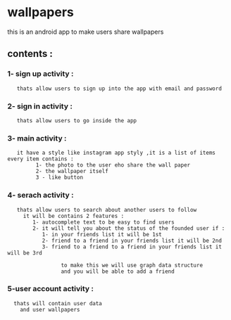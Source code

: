 # wallpapers
this is an android app to make users share wallpapers
## contents :
  ### 1- sign up activity : 
	   thats allow users to sign up into the app with email and password
  ### 2- sign in activity : 
	   thats allow users to go inside the app 
### 3- main activity : 
	   it have a style like instagram app styly ,it is a list of items every item contains : 
		     1- the photo to the user eho share the wall paper 
		     2- the wallpaper itself 
		     3 - like button 
### 4- serach activity :
	   thats allow users to search about another users to follow 
		 it will be contains 2 features :
		    1- autocomplete text to be easy to find users 
		    2- it will tell you about the status of the founded user if :
		       1- in your friends list it will be 1st 
		       2- friend to a friend in your friends list it will be 2nd
		       3- friend to a friend to a friend in your friends list it will be 3rd
					 
					 to make this we will use graph data structure 
					 and you will be able to add a friend 
 ### 5-user account activity : 
	  thats will contain user data 
		and user wallpapers
